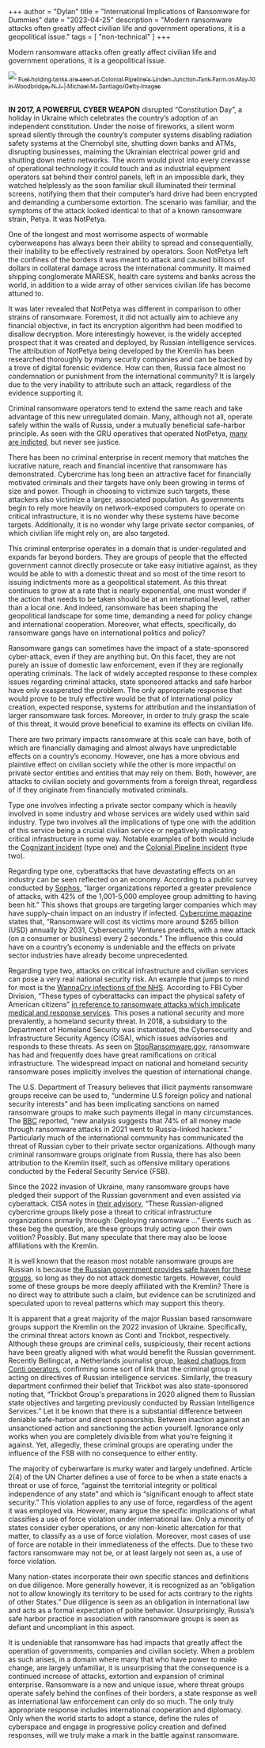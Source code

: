 +++
author = "Dylan"
title = "International Implications of Ransomware for Dummies"
date = "2023-04-25"
description = "Modern ransomware attacks often greatly affect civilian life and government operations, it is a geopolitical issue."
tags = [
    "non-technical"
]
+++

Modern ransomware attacks often greatly affect civilian life and government operations, it is a geopolitical issue.
<!--more-->

<img src="/assets/2023-04-25/pipeline.jpeg">
<a href="https://www.politico.com/news/2021/05/10/colonial-pipeline-cyber-486726"><sub>Fuel holding tanks are seen at Colonial Pipeline's Linden Junction Tank Farm on May 10 in Woodbridge, N.J. | Michael M. Santiago/Getty Images</sub></a>
<br><br>



<b>IN 2017, A POWERFUL CYBER WEAPON</b> disrupted “Constitution Day”, a holiday in Ukraine which celebrates the country’s adoption of an independent constitution. Under the noise of fireworks, a silent worm spread silently through the country’s computer systems disabling radiation safety systems at the Chernobyl site, shutting down banks and ATMs, disrupting businesses, maiming the Ukrainian electrical power grid and shutting down metro networks. The worm would pivot into every crevasse of operational technology it could touch and as industrial equipment operators sat behind their control panels, left in an impossible dark, they watched helplessly as the soon familiar skull illuminated their terminal screens, notifying them that their computer’s hard drive had been encrypted and demanding a cumbersome extortion. The scenario was familiar, and the symptoms of the attack looked identical to that of a known ransomware strain, Petya. It was NotPetya.  

 

One of the longest and most worrisome aspects of wormable cyberweapons has always been their ability to spread and consequentially, their inability to be effectively restrained by operators. Soon NotPetya left the confines of the borders it was meant to attack and caused billions of dollars in collateral damage across the international community. It maimed shipping conglomerate MARESK, health care systems and banks across the world, in addition to a wide array of other services civilian life has become attuned to.  

 

It was later revealed that NotPetya was different in comparison to other strains of ransomware. Foremost, it did not actually aim to achieve any financial objective, in fact its encryption algorithm had been modified to disallow decryption. More interestingly however, is the widely accepted prospect that it was created and deployed, by Russian intelligence services. The attribution of NotPetya being developed by the Kremlin has been researched thoroughly by many security companies and can be backed by a trove of digital forensic evidence.  How can then, Russia face almost no condemnation or punishment from the international community? It is largely due to the very inability to attribute such an attack, regardless of the evidence supporting it.  

 

Criminal ransomware operators tend to extend the same reach and take advantage of this new unregulated domain. Many, although not all, operate safely within the walls of Russia, under a mutually beneficial safe-harbor principle. As seen with the GRU operatives that operated NotPetya, <a href="https://www.justice.gov/opa/press-release/file/1328521/download">many are indicted</a>, but never see justice. 

 

There has been no criminal enterprise in recent memory that matches the lucrative nature, reach and financial incentive that ransomware has demonstrated. Cybercrime has long been an attractive facet for financially motivated criminals and their targets have only been growing in terms of size and power. Though in choosing to victimize such targets, these attackers also victimize a larger, associated population. As governments begin to rely more heavily on network-exposed computers to operate on critical infrastructure, it is no wonder why these systems have become targets. Additionally, it is no wonder why large private sector companies, of which civilian life might rely on, are also targeted.  

 

This criminal enterprise operates in a domain that is under-regulated and expands far beyond borders. They are groups of people that the effected government cannot directly prosecute or take easy initiative against, as they would be able to with a domestic threat and so most of the time resort to issuing indictments more as a geopolitical statement. As this threat continues to grow at a rate that is nearly exponential, one must wonder if the action that needs to be taken should be at an international level, rather than a local one. And indeed, ransomware has been shaping the geopolitical landscape for some time, demanding a need for policy change and international cooperation. Moreover, what effects, specifically, do ransomware gangs have on international politics and policy? 

 

Ransomware gangs can sometimes have the impact of a state-sponsored cyber-attack, even if they are anything but. On this facet, they are not purely an issue of domestic law enforcement, even if they are regionally operating criminals. The lack of widely accepted response to these complex issues regarding criminal attacks, state sponsored attacks and safe harbor have only exasperated the problem. The only appropriate response that would prove to be truly effective would be that of international policy creation, expected response, systems for attribution and the instantiation of larger ransomware task forces. Moreover, in order to truly grasp the scale of this threat, it would prove beneficial to examine its effects on civilian life. 

 

There are two primary impacts ransomware at this scale can have, both of which are financially damaging and almost always have unpredictable effects on a country’s economy. However, one has a more obvious and plaintive effect on civilian society while the other is more impactful on private sector entities and entities that may rely on them. Both, however, are attacks to civilian society and governments from a foreign threat, regardless of if they originate from financially motivated criminals. 

 

Type one involves infecting a private sector company which is heavily involved in some industry and whose services are widely used within said industry. Type two involves all the implications of type one with the addition of this service being a crucial civilian service or negatively implicating critical infrastructure in some way. Notable examples of both would include the <a href="https://www.computerweekly.com/news/252482950/Maze-ransomware-attack-will-cost-Cognizant-at-least-50m-to-70m">Cognizant incident</a> (type one) and the <a href="https://www.energy.gov/ceser/colonial-pipeline-cyber-incident">Colonial Pipeline incident</a> (type two). 

 

Regarding type one, cyberattacks that have devastating effects on an industry can be seen reflected on an economy. According to a public survey conducted by <a href="https://assets.sophos.com/X24WTUEQ/at/k4qjqs73jk9256hffhqsmf/sophos-state-of-ransomware-2021-wp.pdf?cmp=120469">Sophos</a>, “larger organizations reported a greater prevalence of attacks, with 42% of the 1,001-5,000 employee group admitting to having been hit.” This shows that groups are targeting larger companies which may have supply-chain impact on an industry if infected. <a href="https://cybersecurityventures.com">Cybercrime magazine</a> states that, “Ransomware will cost its victims more around $265 billion (USD) annually by 2031, Cybersecurity Ventures predicts, with a new attack (on a consumer or business) every 2 seconds.” The influence this could have on a country’s economy is undeniable and the effects on private sector industries have already become unprecedented.  

 

Regarding type two, attacks on critical infrastructure and civilian services can pose a very real national security risk. An example that jumps to mind for most is the <a href="https://www.ncbi.nlm.nih.gov/pmc/articles/PMC5461132/">WannaCry infections of the NHS</a>. According to FBI Cyber Division, “These types of cyberattacks can impact the physical safety of American citizens” <a href="https://cybersecurityventures.com/fbi-cyber-division-section-chief-warns-of-ransomware/">in reference to ransomware attacks which implicate medical and response services</a>. This poses a national security and more prevalently, a homeland security threat. In 2018, a subsidiary to the Department of Homeland Security was instantiated, the Cybersecurity and Infrastructure Security Agency (CISA), which issues advisories and responds to these threats. As seen on <a href="https://stopransomware.gov">StopRansomware.gov</a>, ransomware has had and frequently does have great ramifications on critical infrastructure. The widespread impact on national and homeland security ransomware poses implicitly involves the question of international change. 

 

The U.S. Department of Treasury believes that illicit payments ransomware groups receive can be used to, “undermine U.S foreign policy and national security interests” and has been implicating sanctions on named ransomware groups to make such payments illegal in many circumstances. The <a href="https://www.bbc.com/news/technology-60378009">BBC</a> reported, “new analysis suggests that 74% of all money made through ransomware attacks in 2021 went to Russia-linked hackers.” Particularly much of the international community has communicated the threat of Russian cyber to their private sector organizations. Although many criminal ransomware groups originate from Russia, there has also been attribution to the Kremlin itself, such as offensive military operations conducted by the Federal Security Service (FSB).  

 

Since the 2022 invasion of Ukraine, many ransomware groups have pledged their support of the Russian government and even assisted via cyberattack. CISA notes in <a href="https://www.cisa.gov/news-events/cybersecurity-advisories/aa22-110a">their advisory</a>, “These Russian-aligned cybercrime groups likely pose a threat to critical infrastructure organizations primarily through: Deploying ransomware ...” Events such as these beg the question, are these groups truly acting upon their own volition? Possibly. But many speculate that there may also be loose affiliations with the Kremlin. 

 

It is well known that the reason most notable ransomware groups are Russian is because <a href="https://apnews.com/article/business-technology-general-news-government-and-politics-c9dab7eb3841be45dff2d93ed3102999">the Russian government provides safe haven for these groups</a>, so long as they do not attack domestic targets. However, could some of these groups be more deeply affiliated with the Kremlin? There is no direct way to attribute such a claim, but evidence can be scrutinized and speculated upon to reveal patterns which may support this theory.  

 

It is apparent that a great majority of the major Russian based ransomware groups support the Kremlin on the 2022 invasion of Ukraine. Specifically, the criminal threat actors known as Conti and Trickbot, respectively. Although these groups are criminal cells, suspiciously, their recent actions have been greatly aligned with what would benefit the Russian government. Recently Bellingcat, a Netherlands journalist group, <a href="https://twitter.com/christogrozev/status/1498386621657493510">leaked chatlogs from Conti operators</a>, confirming some sort of link that the criminal group is acting on directives of Russian intelligence services. Similarly, the treasury department confirmed their belief that Trickbot was also state-sponsored noting that, “Trickbot Group's preparations in 2020 aligned them to Russian state objectives and targeting previously conducted by Russian Intelligence Services.” Let it be known that there is a substantial difference between deniable safe-harbor and direct sponsorship. Between inaction against an unsanctioned action and sanctioning the action yourself. Ignorance only works when you are completely divisible from what you’re feigning it against. Yet, allegedly, these criminal groups are operating under the influence of the FSB with no consequence to either entity. 

 

The majority of cyberwarfare is murky water and largely undefined. Article 2(4) of the UN Charter defines a use of force to be when a state enacts a threat or use of force, “against the territorial integrity or political independence of any state” and which is “significant enough to affect state security.” This violation applies to any use of force, regardless of the agent it was employed via. However, many argue the specific implications of what classifies a use of force violation under international law. Only a minority of states consider cyber operations, or any non-kinetic altercation for that matter, to classify as a use of force violation. Moreover, most cases of use of force are notable in their immediateness of the effects. Due to these two factors ransomware may not be, or at least largely not seen as, a use of force violation. 

 

Many nation-states incorporate their own specific stances and definitions on due diligence. More generally however, it is recognized as an “obligation not to allow knowingly its territory to be used for acts contrary to the rights of other States.” Due diligence is seen as an obligation in international law and acts as a formal expectation of polite behavior. Unsurprisingly, Russia’s safe harbor practice in association with ransomware groups is seen as defiant and uncompliant in this aspect. 

 

It is undeniable that ransomware has had impacts that greatly affect the operation of governments, companies and civilian society. When a problem as such arises, in a domain where many that who have power to make change, are largely unfamiliar, it is unsurprising that the consequence is a continued increase of attacks, extortion and expansion of criminal enterprise. Ransomware is a new and unique issue, where threat groups operate safely behind the confines of their borders, a state response as well as international law enforcement can only do so much. The only truly appropriate response includes international cooperation and diplomacy. Only when the world starts to adopt a stance, define the rules of cyberspace and engage in progressive policy creation and defined responses, will we truly make a mark in the battle against ransomware. 
